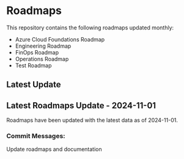 # Roadmaps
This repository contains the following roadmaps updated monthly:
- Azure Cloud Foundations Roadmap
- Engineering Roadmap
- FinOps Roadmap
- Operations Roadmap
- Test Roadmap
## Latest Update
## Latest Roadmaps Update - 2024-11-01
Roadmaps have been updated with the latest data as of 2024-11-01.

### Commit Messages:
Update roadmaps and documentation

